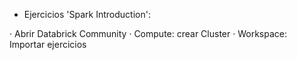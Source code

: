 - Ejercicios 'Spark Introduction':

· Abrir Databrick Community
· Compute: crear Cluster
· Workspace: Importar ejercicios


